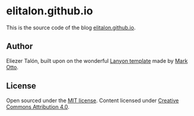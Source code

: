 # elitalon.github.io
This is the source code of the blog [elitalon.github.io](https://elitalon.github.io).


## Author
Eliezer Talón, built upon on the wonderful [Lanyon template](https://github.com/poole/lanyon) made by [Mark Otto](https://twitter.com/mdo).


## License
Open sourced under the [MIT license](LICENSE.md). Content licensed under [Creative Commons Attribution 4.0](http://creativecommons.org/licenses/by/4.0/).